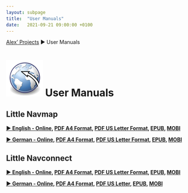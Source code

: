 ```yaml
---
layout: subpage
title:  "User Manuals"
date:   2021-09-21 09:00:00 +0100
---
```

[Alex’ Projects](index.html) ► User Manuals

# ![User Manuals](/assets/images/navroute.png) User Manuals

## Little Navmap

**[► English - Online](https://www.littlenavmap.org/manuals/littlenavmap/release/2.6/en/), [PDF A4 Format](https://www.littlenavmap.org/manuals/littlenavmap/release/2.6/littlenavmap_book_en_a4.pdf), [PDF US Letter Format](https://www.littlenavmap.org/manuals/littlenavmap/release/2.6/littlenavmap_book_en_letter.pdf), [EPUB](https://www.littlenavmap.org/manuals/littlenavmap/release/2.6/littlenavmap_book_en.epub), [MOBI](https://www.littlenavmap.org/manuals/littlenavmap/release/2.6/littlenavmap_book_en.mobi)**

**[► German - Online](https://www.littlenavmap.org/manuals/littlenavmap/release/2.6/de/), [PDF A4 Format](https://www.littlenavmap.org/manuals/littlenavmap/release/2.6/littlenavmap_book_de_a4.pdf), [PDF US Letter Format](https://www.littlenavmap.org/manuals/littlenavmap/release/2.6/littlenavmap_book_de_letter.pdf), [EPUB](https://www.littlenavmap.org/manuals/littlenavmap/release/2.6/littlenavmap_book_de.epub), [MOBI](https://www.littlenavmap.org/manuals/littlenavmap/release/2.6/littlenavmap_book_de.mobi)**

## Little Navconnect

**[► English - Online](https://www.littlenavmap.org/manuals/littlenavconnect/release/2.6/en/), [PDF A4 Format](https://www.littlenavmap.org/manuals/littlenavconnect/release/2.6/littlenavconnect_book_en_a4.pdf), [PDF US Letter Format](https://www.littlenavmap.org/manuals/littlenavconnect/release/2.6/littlenavconnect_book_en_letter.pdf), [EPUB](https://www.littlenavmap.org/manuals/littlenavconnect/release/2.6/littlenavconnect_book_en.epub), [MOBI](https://www.littlenavmap.org/manuals/littlenavconnect/release/2.6/littlenavconnect_book_en.mobi)**

**[► German - Online](https://www.littlenavmap.org/manuals/littlenavconnect/release/2.6/de/), [PDF A4 Format](https://www.littlenavmap.org/manuals/littlenavconnect/release/2.6/littlenavconnect_book_de_a4.pdf), [PDF US Letter](https://www.littlenavmap.org/manuals/littlenavconnect/release/2.6/littlenavconnect_book_de_letter.pdf), [EPUB](https://www.littlenavmap.org/manuals/littlenavconnect/release/2.6/littlenavconnect_book_de.epub), [MOBI](https://www.littlenavmap.org/manuals/littlenavconnect/release/2.6/littlenavconnect_book_de.mobi)**
